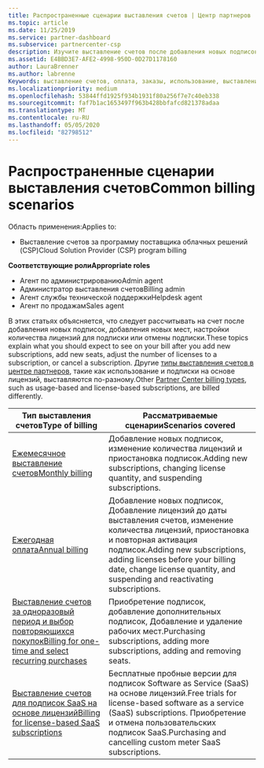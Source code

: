 ```yaml
---
title: Распространенные сценарии выставления счетов | Центр партнеров
ms.topic: article
ms.date: 11/25/2019
ms.service: partner-dashboard
ms.subservice: partnercenter-csp
description: Изучите выставление счетов после добавления новых подписок, изменения количества лицензий или отмены подписки. Узнайте, как отличаются подписки на использование и на основе лицензий.
ms.assetid: E4BBD3E7-AFE2-4998-950D-0D27D1178160
author: LauraBrenner
ms.author: labrenne
Keywords: выставление счетов, оплата, заказы, использование, выставление счетов на основе лицензий, Дата юбилея, термин, Отмена, продление цен, файл сверки, разведывательную-файл
ms.localizationpriority: medium
ms.openlocfilehash: 53844ffd1925f934b1931f80a256f7e7c40eb338
ms.sourcegitcommit: faf7b1ac1653497f963b428bbfafcd821378adaa
ms.translationtype: MT
ms.contentlocale: ru-RU
ms.lasthandoff: 05/05/2020
ms.locfileid: "82798512"
---
```

# <a name="common-billing-scenarios"></a><span data-ttu-id="8fcf7-105">Распространенные сценарии выставления счетов</span><span class="sxs-lookup"><span data-stu-id="8fcf7-105">Common billing scenarios</span></span>

<span data-ttu-id="8fcf7-106">Область применения:</span><span class="sxs-lookup"><span data-stu-id="8fcf7-106">Applies to:</span></span>

- <span data-ttu-id="8fcf7-107">Выставление счетов за программу поставщика облачных решений (CSP)</span><span class="sxs-lookup"><span data-stu-id="8fcf7-107">Cloud Solution Provider (CSP) program billing</span></span>

<span data-ttu-id="8fcf7-108">**Соответствующие роли**</span><span class="sxs-lookup"><span data-stu-id="8fcf7-108">**Appropriate roles**</span></span>

- <span data-ttu-id="8fcf7-109">Агент по администрированию</span><span class="sxs-lookup"><span data-stu-id="8fcf7-109">Admin agent</span></span>
- <span data-ttu-id="8fcf7-110">Администратор выставления счетов</span><span class="sxs-lookup"><span data-stu-id="8fcf7-110">Billing admin</span></span>
- <span data-ttu-id="8fcf7-111">Агент службы технической поддержки</span><span class="sxs-lookup"><span data-stu-id="8fcf7-111">Helpdesk agent</span></span>
- <span data-ttu-id="8fcf7-112">Агент по продажам</span><span class="sxs-lookup"><span data-stu-id="8fcf7-112">Sales agent</span></span>

<span data-ttu-id="8fcf7-113">В этих статьях объясняется, что следует рассчитывать на счет после добавления новых подписок, добавления новых мест, настройки количества лицензий для подписки или отмены подписки.</span><span class="sxs-lookup"><span data-stu-id="8fcf7-113">These topics explain what you should expect to see on your bill after you add new subscriptions, add new seats, adjust the number of licenses to a subscription, or cancel a subscription.</span></span> <span data-ttu-id="8fcf7-114">Другие [типы выставления счетов в центре партнеров](billing-different-types.md), такие как использование и подписки на основе лицензий, выставляются по-разному.</span><span class="sxs-lookup"><span data-stu-id="8fcf7-114">Other [Partner Center billing types](billing-different-types.md), such as usage-based and license-based subscriptions, are billed differently.</span></span>

| <span data-ttu-id="8fcf7-115">Тип выставления счетов</span><span class="sxs-lookup"><span data-stu-id="8fcf7-115">Type of billing</span></span> | <span data-ttu-id="8fcf7-116">Рассматриваемые сценарии</span><span class="sxs-lookup"><span data-stu-id="8fcf7-116">Scenarios covered</span></span> |
| --------------- | ----------------- |
| [<span data-ttu-id="8fcf7-117">Ежемесячное выставление счетов</span><span class="sxs-lookup"><span data-stu-id="8fcf7-117">Monthly billing</span></span>](common-billing-scenarios-monthly.md) | <span data-ttu-id="8fcf7-118">Добавление новых подписок, изменение количества лицензий и приостановка подписок.</span><span class="sxs-lookup"><span data-stu-id="8fcf7-118">Adding new subscriptions, changing license quantity, and suspending subscriptions.</span></span> |
| [<span data-ttu-id="8fcf7-119">Ежегодная оплата</span><span class="sxs-lookup"><span data-stu-id="8fcf7-119">Annual billing</span></span>](common-billing-scenarios-annual.md) | <span data-ttu-id="8fcf7-120">Добавление новых подписок, Добавление лицензий до даты выставления счетов, изменение количества лицензий, приостановка и повторная активация подписок.</span><span class="sxs-lookup"><span data-stu-id="8fcf7-120">Adding new subscriptions, adding licenses before your billing date, change license quantity, and suspending and reactivating subscriptions.</span></span> |
| [<span data-ttu-id="8fcf7-121">Выставление счетов за одноразовый период и выбор повторяющихся покупок</span><span class="sxs-lookup"><span data-stu-id="8fcf7-121">Billing for one-time and select recurring purchases</span></span>](common-billing-scenarios-onetime-recurring.md) | <span data-ttu-id="8fcf7-122">Приобретение подписок, добавление дополнительных подписок, Добавление и удаление рабочих мест.</span><span class="sxs-lookup"><span data-stu-id="8fcf7-122">Purchasing subscriptions, adding more subscriptions, adding and removing seats.</span></span> |
| [<span data-ttu-id="8fcf7-123">Выставление счетов для подписок SaaS на основе лицензий</span><span class="sxs-lookup"><span data-stu-id="8fcf7-123">Billing for license-based SaaS subscriptions</span></span>](common-billing-scenarios-saas.md) | <span data-ttu-id="8fcf7-124">Бесплатные пробные версии для подписок Software as Service (SaaS) на основе лицензий.</span><span class="sxs-lookup"><span data-stu-id="8fcf7-124">Free trials for license-based software as a service (SaaS) subscriptions.</span></span> <span data-ttu-id="8fcf7-125">Приобретение и отмена пользовательских подписок SaaS.</span><span class="sxs-lookup"><span data-stu-id="8fcf7-125">Purchasing and cancelling custom meter SaaS subscriptions.</span></span> |
